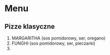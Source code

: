 # Menu

## Pizze klasyczne

1. MARGARITHA (sos pomidorowy, ser, oregano)
2. FUNGHI (sos pomidorowy, ser, pieczarki)
3. 
